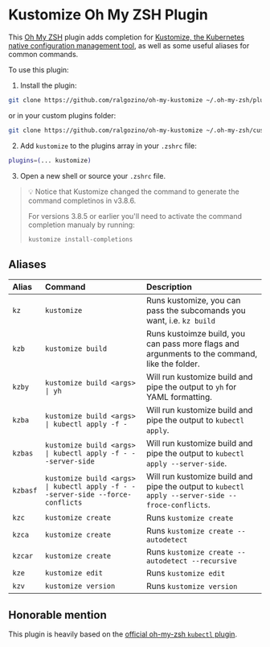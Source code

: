 # Kustomize Oh My ZSH Plugin

This [Oh My ZSH](https://ohmyz.sh/) plugin adds completion for [Kustomize, the Kubernetes native configuration management tool](https://kustomize.io/), as well as some useful aliases for common commands.

To use this plugin:

1. Install the plugin:

```bash
git clone https://github.com/ralgozino/oh-my-kustomize ~/.oh-my-zsh/plugins/kustomize
```

or in your custom plugins folder:

```bash
git clone https://github.com/ralgozino/oh-my-kustomize ~/.oh-my-zsh/custom/plugins/kustomize
```

2. Add `kustomize` to the plugins array in your `.zshrc` file:

```zsh
plugins=(... kustomize)
```

3. Open a new shell or source your `.zshrc` file.

> 💡 Notice that Kustomize changed the command to generate the command completinos in v3.8.6.
>
> For versions 3.8.5 or earlier you'll need to activate the command completion manualy by running:
>
> ```bash
> kustomize install-completions
> ```

## Aliases

| Alias   | Command                                                      | Description                                                                                   |
| :------ | :----------------------------------------------------------- | :-------------------------------------------------------------------------------------------- |
| `kz`    | `kustomize`                                                  | Runs kustomize, you can pass the subcomands you want, i.e. `kz build`                         |
| `kzb`   | `kustomize build`                                            | Runs kustoimze build, you can pass more flags and argunments to the command, like the folder. |
| `kzby`  | `kustomize build <args> \| yh`                               | Will run kustomize build and pipe the output to `yh` for YAML formatting.                     |
| `kzba`  | `kustomize build <args> \| kubectl apply -f -`               | Will run kustomize build and pipe the output to `kubectl apply`.                              |
| `kzbas` | `kustomize build <args> \| kubectl apply -f - --server-side` | Will run kustomize build and pipe the output to `kubectl apply --server-side`.                |
| `kzbasf` | `kustomize build <args> \| kubectl apply -f - --server-side --force-conflicts` | Will run kustomize build and pipe the output to `kubectl apply --server-side --froce-conflicts`.                |
| `kzc`   | `kustomize create`                                           | Runs `kustomize create`                                                                       |
| `kzca`  | `kustomize create`                                           | Runs `kustomize create --autodetect`                                                          |
| `kzcar` | `kustomize create`                                           | Runs `kustomize create --autodetect --recursive`                                              |
| `kze`   | `kustomize edit`                                             | Runs `kustomize edit`                                                                         |
| `kzv`   | `kustomize version`                                          | Runs `kustomize version`                                                                      |

## Honorable mention

This plugin is heavily based on the [official oh-my-zsh `kubectl` plugin](https://github.com/ohmyzsh/ohmyzsh/tree/master/plugins/kubectl).
